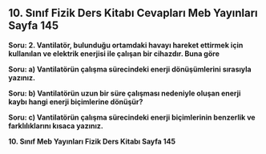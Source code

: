 ## 10. Sınıf Fizik Ders Kitabı Cevapları Meb Yayınları Sayfa 145

**Soru: 2. Vantilatör, bulunduğu ortamdaki havayı hareket ettirmek için kullanılan ve elektrik enerjisi ile çalışan bir cihazdır. Buna göre**

**Soru: a) Vantilatörün çalışma sürecindeki enerji dönüşümlerini sırasıyla yazınız.**

**Soru: b) Vantilatörün uzun bir süre çalışması nedeniyle oluşan enerji kaybı hangi enerji biçimlerine dönüşür?**

**Soru: c) Vantilatörün çalışma sürecindeki enerji biçimlerinin benzerlik ve farklılıklarını kısaca yazınız.**

**10. Sınıf Meb Yayınları Fizik Ders Kitabı Sayfa 145**